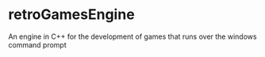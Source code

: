 # retroGamesEngine
An engine in C++ for the development of games that runs over the windows command prompt
